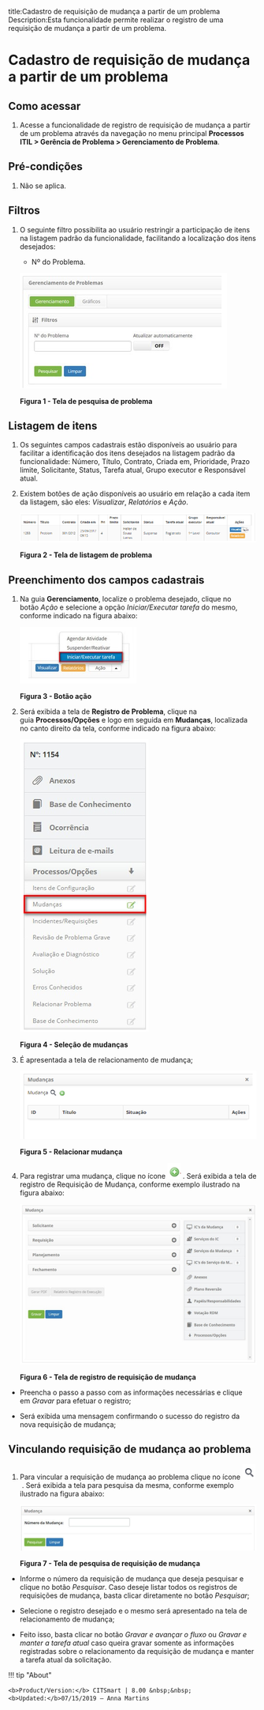 title:Cadastro de requisição de mudança a partir de um problema
Description:Esta funcionalidade permite realizar o registro de uma requisição de mudança a partir de um problema.

# Cadastro de requisição de mudança a partir de um problema

Como acessar
------------

1.  Acesse a funcionalidade de registro de requisição de mudança a partir de um
    problema através da navegação no menu principal **Processos
    ITIL > Gerência de Problema > Gerenciamento de Problema**.

Pré-condições
-------------

1.  Não se aplica.

Filtros
-------

1.  O seguinte filtro possibilita ao usuário restringir a participação de itens
    na listagem padrão da funcionalidade, facilitando a localização dos itens
    desejados:

    -   Nº do Problema.

    ![Criar](images/change-1.png)
    
    **Figura 1 - Tela de pesquisa de problema**

Listagem de itens
-----------------

1.  Os seguintes campos cadastrais estão disponíveis ao usuário para facilitar a
    identificação dos itens desejados na listagem padrão da
    funcionalidade: Número, Título, Contrato, Criada em, Prioridade, Prazo
    limite, Solicitante, Status, Tarefa atual, Grupo
    executor e Responsável atual.

2.  Existem botões de ação disponíveis ao usuário em relação a cada item da
    listagem, são eles: *Visualizar*, *Relatórios* e *Ação*.

    ![Criar](images/change-2.png)

    **Figura 2 - Tela de listagem de problema**

Preenchimento dos campos cadastrais
-----------------------------------

1.  Na guia **Gerenciamento**, localize o problema desejado, clique no
    botão *Ação* e selecione a opção *Iniciar/Executar tarefa* do mesmo,
    conforme indicado na figura abaixo:

    ![Criar](images/change-3.png)

    **Figura 3 - Botão ação**

1.  Será exibida a tela de **Registro de Problema**, clique na
    guia **Processos/Opções** e logo em seguida em **Mudanças**, localizada no
    canto direito da tela, conforme indicado na figura abaixo:

    ![Criar](images/change-4.png)

    **Figura 4 - Seleção de mudanças**

1.  É apresentada a tela de relacionamento de mudança;

    ![Criar](images/change-5.png)

    **Figura 5 - Relacionar mudança**

1.  Para registrar uma mudança, clique no ícone ![Criar](images/change-6.png) . Será exibida a tela de
    registro de Requisição de Mudança, conforme exemplo ilustrado na figura
    abaixo:

    ![Criar](images/change-7.png)

    **Figura 6 - Tela de registro de requisição de mudança**

-   Preencha o passo a passo com as informações necessárias e clique
    em *Gravar* para efetuar o registro;

-   Será exibida uma mensagem confirmando o sucesso do registro da nova
    requisição de mudança;

Vinculando requisição de mudança ao problema
--------------------------------------------

1.  Para vincular a requisição de mudança ao problema clique no ícone ![Criar](images/change-8.png) .
    Será exibida a tela para pesquisa da mesma, conforme exemplo ilustrado na
    figura abaixo:

    ![Criar](images/change-9.png)

    **Figura 7 - Tela de pesquisa de requisição de mudança**

-   Informe o número da requisição de mudança que deseja pesquisar e clique no
    botão *Pesquisar*. Caso deseje listar todos os registros de requisições de
    mudança, basta clicar diretamente no botão *Pesquisar*;

-   Selecione o registro desejado e o mesmo será apresentado na tela de
    relacionamento de mudança;

-   Feito isso, basta clicar no botão *Gravar e avançar o fluxo* ou *Gravar e
    manter a tarefa atual* caso queira gravar somente as informações registradas
    sobre o relacionamento da requisição de mudança e manter a tarefa atual da
    solicitação.


!!! tip "About"

    <b>Product/Version:</b> CITSmart | 8.00 &nbsp;&nbsp;
    <b>Updated:</b>07/15/2019 – Anna Martins
